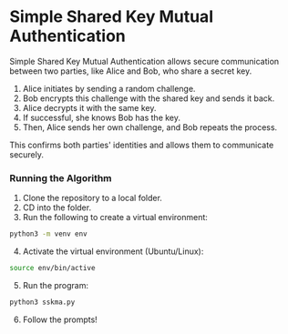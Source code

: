 # Simple Shared Key Mutual Authentication

Simple Shared Key Mutual Authentication allows secure communication between two parties, like Alice and Bob, who share a secret key.

1. Alice initiates by sending a random challenge.
2. Bob encrypts this challenge with the shared key and sends it back.
3. Alice decrypts it with the same key.
4. If successful, she knows Bob has the key.
5. Then, Alice sends her own challenge, and Bob repeats the process.

This confirms both parties' identities and allows them to communicate securely.

### Running the Algorithm

1. Clone the repository to a local folder.
2. CD into the folder.
3. Run the following to create a virtual environment:

```bash
python3 -m venv env
```

4. Activate the virtual environment (Ubuntu/Linux):

```bash
source env/bin/active
```

5. Run the program:

```bash
python3 sskma.py
```

6. Follow the prompts!

